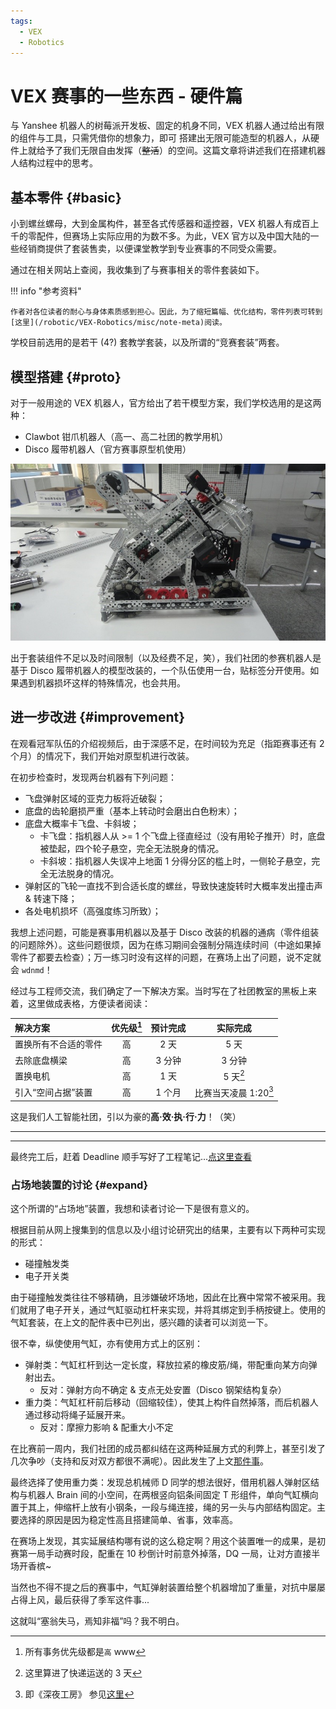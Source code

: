 ```yaml
---
tags:
  - VEX
  - Robotics
---
```


# VEX 赛事的一些东西 - 硬件篇

与 Yanshee 机器人的树莓派开发板、固定的机身不同，VEX 机器人通过给出有限的组件与工具，只需凭借你的想象力，即可
搭建出无限可能造型的机器人，从硬件上就给予了我们无限自由发挥（~~整活~~）的空间。这篇文章将讲述我们在搭建机器人结构过程中的思考。

## 基本零件 {#basic}

小到螺丝螺母，大到金属构件，甚至各式传感器和遥控器，VEX 机器人有成百上千的零配件，但赛场上实际应用的为数不多。为此，VEX 官方以及中国大陆的一些经销商提供了套装售卖，以便课堂教学到专业赛事的不同受众需要。

通过在相关网站上查阅，我收集到了与赛事相关的零件套装如下。

!!! info "参考资料"

    作者对各位读者的耐心与身体素质感到担心。因此，为了缩短篇幅、优化结构，零件列表可转到[这里](/robotic/VEX-Robotics/misc/note-meta)阅读。

学校目前选用的是若干 (4?) 套教学套装，以及所谓的“竞赛套装”两套。

## 模型搭建 {#proto}

对于一般用途的 VEX 机器人，官方给出了若干模型方案，我们学校选用的是这两种：

- Clawbot 钳爪机器人（高一、高二社团的教学用机）
- Disco 履带机器人（官方赛事原型机使用）

![我们使用的 Disco 机器人初版](./img/disco.jpg)

出于套装组件不足以及时间限制（以及经费不足，笑），我们社团的参赛机器人是基于 Disco 履带机器人的模型改装的，一个队伍使用一台，贴标签分开使用。如果遇到机器损坏这样的特殊情况，也会共用。

## 进一步改进 {#improvement}

在观看冠军队伍的介绍视频后，由于深感不足，在时间较为充足（指距赛事还有 2 个月）的情况下，我们开始对原型机进行改装。

在初步检查时，发现两台机器有下列问题：

- 飞盘弹射区域的亚克力板将近破裂；
- 底盘的齿轮磨损严重（基本上转动时会磨出白色粉末）；
- 底盘大概率卡飞盘、卡斜坡；
  - 卡飞盘：指机器人从 >= 1 个飞盘上径直经过（没有用轮子推开）时，底盘被垫起，四个轮子悬空，完全无法脱身的情况。
  - 卡斜坡：指机器人失误冲上地面 1 分得分区的槛上时，一侧轮子悬空，完全无法脱身的情况。
- 弹射区的飞轮一直找不到合适长度的螺丝，导致快速旋转时大概率发出撞击声 & 转速下降；
- 各处电机损坏（高强度练习所致）；

我想上述问题，可能是赛事用机器以及基于 Disco 改装的机器的通病（零件组装的问题除外）。这些问题很烦，因为在练习期间会强制分隔连续时间（中途如果掉零件了都要去检查）；万一练习时没有这样的问题，在赛场上出了问题，说不定就会 `wdnmd`！

经过与工程师交流，我们确定了一下解决方案。当时写在了社团教室的黑板上来着，这里做成表格，方便读者阅读：

| 解决方案 | 优先级[^1] | 预计完成 | 实际完成 |
| :-- | :-: | :-: | :-: |
| 置换所有不合适的零件 | 高 | 2 天 | 5 天 |
| 去除底盘横梁 | 高 | 3 分钟 | 3 分钟 |
| 置换电机 | 高 | 1 天 | 5 天[^2] |
| 引入“空间占据”装置 | 高 | 1 个月 | 比赛当天凌晨 1:20[^3] |

这是我们人工智能社团，引以为豪的**高·效·执·行·力**！（笑）

---

[^1]: 所有事务优先级都是`高` www

[^2]: 这里算进了快递运送的 3 天

[^3]: 即《深夜工房》 参见[这里](/robotic/VEX-Robotics/VEX-3#midnight)

---

最终完工后，赶着 Deadline 顺手写好了工程笔记...[点这里查看](/robotic/VEX-Robotics/misc/note-hard)

### 占场地装置的讨论 {#expand}

这个所谓的“占场地”装置，我想和读者讨论一下是很有意义的。

根据目前从网上搜集到的信息以及小组讨论研究出的结果，主要有以下两种可实现的形式：

- 碰撞触发类
- 电子开关类

由于碰撞触发类往往不够精确，且涉嫌破坏场地，因此在比赛中常常不被采用。我们就用了电子开关，通过气缸驱动杠杆来实现，并将其绑定到手柄按键上。使用的气缸套装，在上文的配件表中已列出，感兴趣的读者可以浏览一下。

很不幸，纵使使用气缸，亦有使用方式上的区别：

- 弹射类：气缸杠杆到达一定长度，释放拉紧的橡皮筋/绳，带配重向某方向弹射出去。
  - 反对：弹射方向不确定 & 支点无处安置（Disco 钢架结构复杂）
- 重力类：气缸杠杆前后移动（回缩较佳），使其上构件自然掉落，而后机器人通过移动将绳子延展开来。
  - 反对：摩擦力影响 & 配重大小不定

在比赛前一周内，我们社团的成员都纠结在这两种延展方式的利弊上，甚至引发了几次争吵（支持和反对双方都很不满呢）。因此发生了上文[那件事](/robotic/VEX-Robotics/VEX-3#midnight)。

最终选择了使用重力类：发现总机械师 D 同学的想法很好，借用机器人弹射区结构与机器人 Brain 间的小空间，在两根竖向铝条间固定 T 形组件，单向气缸横向置于其上，伸缩杆上放有小钢条，一段与绳连接，绳的另一头与内部结构固定。主要选择的原因是因为稳定性高且搭建简单、省事，效率高。

在赛场上发现，其实延展结构哪有说的这么稳定啊？用这个装置唯一的成果，是初赛第一局手动赛时段，配重在 10 秒倒计时前意外掉落，DQ 一局，让对方直接半场开香槟~

当然也不得不提之后的赛事中，气缸弹射装置给整个机器增加了重量，对抗中屡屡占得上风，最后获得了季军这件事...

这就叫“塞翁失马，焉知非福”吗？我不明白。
